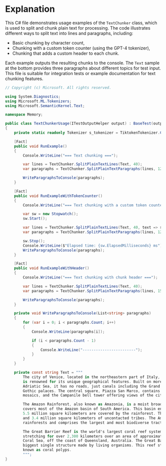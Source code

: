 # Explanation
This C# file demonstrates usage examples of the `TextChunker` class, which is used to split and chunk plain text for processing. The code illustrates different ways to split text into lines and paragraphs, including:
- Basic chunking by character count,
- Chunking with a custom token counter (using the GPT-4 tokenizer),
- Chunking that adds a custom header to each chunk.

Each example outputs the resulting chunks to the console. The `Text` sample at the bottom provides three paragraphs about different topics for test input. This file is suitable for integration tests or example documentation for text chunking features.

```csharp
// Copyright (c) Microsoft. All rights reserved.

using System.Diagnostics;
using Microsoft.ML.Tokenizers;
using Microsoft.SemanticKernel.Text;

namespace Memory;

public class TextChunkerUsage(ITestOutputHelper output) : BaseTest(output)
{
    private static readonly Tokenizer s_tokenizer = TiktokenTokenizer.CreateForModel("gpt-4");

    [Fact]
    public void RunExample()
    {
        Console.WriteLine("=== Text chunking ===");

        var lines = TextChunker.SplitPlainTextLines(Text, 40);
        var paragraphs = TextChunker.SplitPlainTextParagraphs(lines, 120);

        WriteParagraphsToConsole(paragraphs);
    }

    [Fact]
    public void RunExampleWithTokenCounter()
    {
        Console.WriteLine("=== Text chunking with a custom token counter ===");

        var sw = new Stopwatch();
        sw.Start();

        var lines = TextChunker.SplitPlainTextLines(Text, 40, text => s_tokenizer.CountTokens(text));
        var paragraphs = TextChunker.SplitPlainTextParagraphs(lines, 120, tokenCounter: text => s_tokenizer.CountTokens(text));

        sw.Stop();
        Console.WriteLine($"Elapsed time: {sw.ElapsedMilliseconds} ms");
        WriteParagraphsToConsole(paragraphs);
    }

    [Fact]
    public void RunExampleWithHeader()
    {
        Console.WriteLine("=== Text chunking with chunk header ===");

        var lines = TextChunker.SplitPlainTextLines(Text, 40);
        var paragraphs = TextChunker.SplitPlainTextParagraphs(lines, 150, chunkHeader: "DOCUMENT NAME: test.txt\n\n");

        WriteParagraphsToConsole(paragraphs);
    }

    private void WriteParagraphsToConsole(List<string> paragraphs)
    {
        for (var i = 0; i < paragraphs.Count; i++)
        {
            Console.WriteLine(paragraphs[i]);

            if (i < paragraphs.Count - 1)
            {
                Console.WriteLine("------------------------");
            }
        }
    }

    private const string Text = """
        The city of Venice, located in the northeastern part of Italy,
        is renowned for its unique geographical features. Built on more than 100 small islands in a lagoon in the
        Adriatic Sea, it has no roads, just canals including the Grand Canal thoroughfare lined with Renaissance and
        Gothic palaces. The central square, Piazza San Marco, contains St. Mark's Basilica, which is tiled with Byzantine
        mosaics, and the Campanile bell tower offering views of the city's red roofs.

        The Amazon Rainforest, also known as Amazonia, is a moist broadleaf tropical rainforest in the Amazon biome that
        covers most of the Amazon basin of South America. This basin encompasses 7 million square kilometers, of which
        5.5 million square kilometers are covered by the rainforest. This region includes territory belonging to nine nations
        and 3.4 million square kilometers of uncontacted tribes. The Amazon represents over half of the planet's remaining
        rainforests and comprises the largest and most biodiverse tract of tropical rainforest in the world.

        The Great Barrier Reef is the world's largest coral reef system composed of over 2,900 individual reefs and 900 islands
        stretching for over 2,300 kilometers over an area of approximately 344,400 square kilometers. The reef is located in the
        Coral Sea, off the coast of Queensland, Australia. The Great Barrier Reef can be seen from outer space and is the world's
        biggest single structure made by living organisms. This reef structure is composed of and built by billions of tiny organisms,
        known as coral polyps.
        """;
}
```
